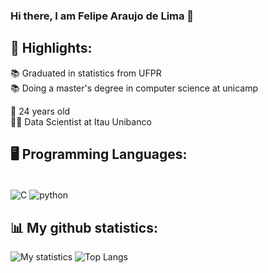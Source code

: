 ### Hi there, I am Felipe Araujo de Lima 👋

## 👀 Highlights:
📚 Graduated in statistics from UFPR  
📚 Doing a master's degree in computer science at unicamp  

🧑‍ 24 years old  
👨‍💻 Data Scientist at Itau Unibanco



## 🖥️ Programming Languages:
<div style="display: inline_block"><br/>
    <img align="center" alt="C" src="https://img.shields.io/badge/C-00599C?style=for-the-badge&logo=c&logoColor=white" />
    <img align="center" alt="python"src="https://img.shields.io/badge/Python-14354C?style=for-the-badge&logo=python&logoColor=white" />
</div>

## 📊 My github statistics:

![My statistics](https://github-readme-stats.vercel.app/api?username=felipearaujolima&show_icons=true&theme=dark) ![Top Langs](https://github-readme-stats.vercel.app/api/top-langs/?username=felipearaujolima&layout=compact&show_icons=true&theme=dark)

<!--
**felipearaujolima/felipearaujolima** is a ✨ _special_ ✨ repository because its `README.md` (this file) appears on your GitHub profile.

Here are some ideas to get you started:

- 🔭 I’m currently working on ...
- 🌱 I’m currently learning ...
- 👯 I’m looking to collaborate on ...
- 🤔 I’m looking for help with ...
- 💬 Ask me about ...
- 📫 How to reach me: ...
- 😄 Pronouns: ...
- ⚡ Fun fact: ...
-->
